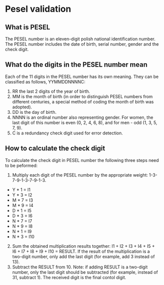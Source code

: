 # Pesel validation

## What is PESEL

The PESEL number is an eleven-digit polish national identification number. The PESEL number includes the date of birth, serial number, gender and the check digit. 

## What do the digits in the PESEL number mean

Each of the 11 digits in the PESEL number has its own meaning. They can be classified as follows, YYMMDDNNNNC:
 1. RR the last 2 digits of the year of birth.
 2. MM is the month of birth (in order to distinguish PESEL numbers from different centuries, a special method of coding the month of birth was adopted).
 3. DD is the day of birth.
 4. NNNN is an ordinal number also representing gender. For women, the last digit of this number is even (0, 2, 4, 6, 8), and for men - odd (1, 3, 5, 7, 9).
 5. C is a redundancy check digit used for error detection.

## How to calculate the check digit

To calculate the check digit in PESEL number the following three steps need to be peformed:
 1. Multiply each digit of the PESEL number by the appropriate weight: 1-3-7-9-1-3-7-9-1-3.
  + Y * 1 = I1
  + Y * 3 = I2
  + M * 7 = I3
  + M * 9 = I4
  + D * 1 = I5
  + D * 3 = I6
  + N * 7 = I7
  + N * 9 = I8
  + N * 1 = I9
  + N * 3 = I10
 2. Sum the obtained multiplication results together: I1 + I2 + I3 + I4 + I5 + I6 + I7 + I8 + I9 + I10 = RESULT. If the result of the multiplication is a two-digit number, only add the last digit (for example, add 3 instead of 13). 
 3. Subtract the RESULT from 10. Note: if adding RESULT is a two-digit number, only the last digit should be subtracted (for example, instead of 31, subtract 1). The received digit is the final contol digit.

